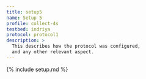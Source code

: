 ```yaml
---
title: setup5
name: Setup 5
profile: collect-4s
testbed: indriya
protocol: protocol1
description: >
  This describes how the protocol was configured,
  and any other relevant aspect.
---
```


{% include setup.md %}
